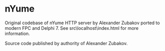 nYume
=====

Original codebase of nYume HTTP server by Alexander Zubakov ported to modern FPC and Delphi 7. 
See src\localhost\index.html for more information.

Source code published by authority of Alexander Zubakov.
